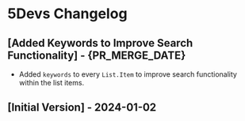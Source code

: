 # 5Devs Changelog

## [Added Keywords to Improve Search Functionality] - {PR_MERGE_DATE}

- Added `keywords` to every `List.Item` to improve search functionality within the list items.

## [Initial Version] - 2024-01-02

